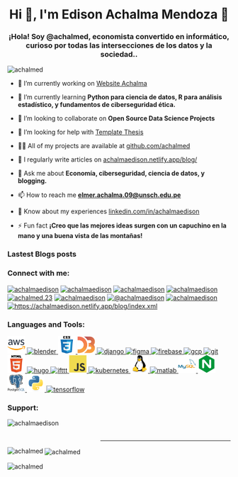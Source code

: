 <h1 align="center">Hi 👋, I'm Edison Achalma Mendoza 👋</h1>
<h3 align="center">¡Hola! Soy @achalmed, economista convertido en informático, curioso por todas las intersecciones de los datos y la sociedad..</h3>

<p align="left"> <img src="https://komarev.com/ghpvc/?username=achalmed&label=Profile%20views&color=0e75b6&style=flat" alt="achalmed" /> </p>

- 🔭 I’m currently working on [Website Achalma](https://github.com/achalmed/website-achalma)

- 🌱 I’m currently learning **Python para ciencia de datos, R para análisis estadístico, y fundamentos de ciberseguridad ética.**

- 👯 I’m looking to collaborate on **Open Source Data Science Projects**

- 🤝 I’m looking for help with [Template Thesis](https://github.com/achalmed/achalma-thesis)

- 👨‍💻 All of my projects are available at [github.com/achalmed](github.com/achalmed)

- 📝 I regularly write articles on [achalmaedison.netlify.app/blog/](achalmaedison.netlify.app/blog/)

- 💬 Ask me about **Economía, ciberseguridad, ciencia de datos, y blogging.**

- 📫 How to reach me **elmer.achalma.09@unsch.edu.pe**

- 📄 Know about my experiences [linkedin.com/in/achalmaedison](linkedin.com/in/achalmaedison)

- ⚡ Fun fact **¡Creo que las mejores ideas surgen con un capuchino en la mano y una buena vista de las montañas!**

### Lastest Blogs posts

<!-- BLOG-POST-LIST:START -->
<!-- BLOG-POST-LIST:END -->

<h3 align="left">Connect with me:</h3>
<p align="left">
<a href="https://dev.to/achalmaedison" target="blank"><img align="center" src="https://raw.githubusercontent.com/rahuldkjain/github-profile-readme-generator/master/src/images/icons/Social/devto.svg" alt="achalmaedison" height="30" width="40" /></a>
<a href="https://twitter.com/achalmaedison" target="blank"><img align="center" src="https://raw.githubusercontent.com/rahuldkjain/github-profile-readme-generator/master/src/images/icons/Social/twitter.svg" alt="achalmaedison" height="30" width="40" /></a>
<a href="https://linkedin.com/in/achalmaedison" target="blank"><img align="center" src="https://raw.githubusercontent.com/rahuldkjain/github-profile-readme-generator/master/src/images/icons/Social/linked-in-alt.svg" alt="achalmaedison" height="30" width="40" /></a>
<a href="https://stackoverflow.com/users/achalmaedison" target="blank"><img align="center" src="https://raw.githubusercontent.com/rahuldkjain/github-profile-readme-generator/master/src/images/icons/Social/stack-overflow.svg" alt="achalmaedison" height="30" width="40" /></a>
<a href="https://fb.com/achalmed.23" target="blank"><img align="center" src="https://raw.githubusercontent.com/rahuldkjain/github-profile-readme-generator/master/src/images/icons/Social/facebook.svg" alt="achalmed.23" height="30" width="40" /></a>
<a href="https://instagram.com/achalmaedison" target="blank"><img align="center" src="https://raw.githubusercontent.com/rahuldkjain/github-profile-readme-generator/master/src/images/icons/Social/instagram.svg" alt="achalmaedison" height="30" width="40" /></a>
<a href="https://medium.com/@achalmaedison" target="blank"><img align="center" src="https://raw.githubusercontent.com/rahuldkjain/github-profile-readme-generator/master/src/images/icons/Social/medium.svg" alt="@achalmaedison" height="30" width="40" /></a>
<a href="https://www.youtube.com/c/achalmaedison" target="blank"><img align="center" src="https://raw.githubusercontent.com/rahuldkjain/github-profile-readme-generator/master/src/images/icons/Social/youtube.svg" alt="achalmaedison" height="30" width="40" /></a>
<a href="/https://achalmaedison.netlify.app/blog/index.xml" target="blank"><img align="center" src="https://raw.githubusercontent.com/rahuldkjain/github-profile-readme-generator/master/src/images/icons/Social/rss.svg" alt="https://achalmaedison.netlify.app/blog/index.xml" height="30" width="40" /></a>
</p>

<h3 align="left">Languages and Tools:</h3>
<p align="left"> <a href="https://aws.amazon.com" target="_blank" rel="noreferrer"> <img src="https://raw.githubusercontent.com/devicons/devicon/master/icons/amazonwebservices/amazonwebservices-original-wordmark.svg" alt="aws" width="40" height="40"/> </a> <a href="https://www.blender.org/" target="_blank" rel="noreferrer"> <img src="https://download.blender.org/branding/community/blender_community_badge_white.svg" alt="blender" width="40" height="40"/> </a> <a href="https://www.w3schools.com/css/" target="_blank" rel="noreferrer"> <img src="https://raw.githubusercontent.com/devicons/devicon/master/icons/css3/css3-original-wordmark.svg" alt="css3" width="40" height="40"/> </a> <a href="https://d3js.org/" target="_blank" rel="noreferrer"> <img src="https://raw.githubusercontent.com/devicons/devicon/master/icons/d3js/d3js-original.svg" alt="d3js" width="40" height="40"/> </a> <a href="https://www.djangoproject.com/" target="_blank" rel="noreferrer"> <img src="https://cdn.worldvectorlogo.com/logos/django.svg" alt="django" width="40" height="40"/> </a> <a href="https://www.figma.com/" target="_blank" rel="noreferrer"> <img src="https://www.vectorlogo.zone/logos/figma/figma-icon.svg" alt="figma" width="40" height="40"/> </a> <a href="https://firebase.google.com/" target="_blank" rel="noreferrer"> <img src="https://www.vectorlogo.zone/logos/firebase/firebase-icon.svg" alt="firebase" width="40" height="40"/> </a> <a href="https://cloud.google.com" target="_blank" rel="noreferrer"> <img src="https://www.vectorlogo.zone/logos/google_cloud/google_cloud-icon.svg" alt="gcp" width="40" height="40"/> </a> <a href="https://git-scm.com/" target="_blank" rel="noreferrer"> <img src="https://www.vectorlogo.zone/logos/git-scm/git-scm-icon.svg" alt="git" width="40" height="40"/> </a> <a href="https://www.w3.org/html/" target="_blank" rel="noreferrer"> <img src="https://raw.githubusercontent.com/devicons/devicon/master/icons/html5/html5-original-wordmark.svg" alt="html5" width="40" height="40"/> </a> <a href="https://gohugo.io/" target="_blank" rel="noreferrer"> <img src="https://api.iconify.design/logos-hugo.svg" alt="hugo" width="40" height="40"/> </a> <a href="https://ifttt.com/" target="_blank" rel="noreferrer"> <img src="https://www.vectorlogo.zone/logos/ifttt/ifttt-ar21.svg" alt="ifttt" width="40" height="40"/> </a> <a href="https://developer.mozilla.org/en-US/docs/Web/JavaScript" target="_blank" rel="noreferrer"> <img src="https://raw.githubusercontent.com/devicons/devicon/master/icons/javascript/javascript-original.svg" alt="javascript" width="40" height="40"/> </a> <a href="https://kubernetes.io" target="_blank" rel="noreferrer"> <img src="https://www.vectorlogo.zone/logos/kubernetes/kubernetes-icon.svg" alt="kubernetes" width="40" height="40"/> </a> <a href="https://www.linux.org/" target="_blank" rel="noreferrer"> <img src="https://raw.githubusercontent.com/devicons/devicon/master/icons/linux/linux-original.svg" alt="linux" width="40" height="40"/> </a> <a href="https://www.mathworks.com/" target="_blank" rel="noreferrer"> <img src="https://upload.wikimedia.org/wikipedia/commons/2/21/Matlab_Logo.png" alt="matlab" width="40" height="40"/> </a> <a href="https://www.mysql.com/" target="_blank" rel="noreferrer"> <img src="https://raw.githubusercontent.com/devicons/devicon/master/icons/mysql/mysql-original-wordmark.svg" alt="mysql" width="40" height="40"/> </a> <a href="https://www.nginx.com" target="_blank" rel="noreferrer"> <img src="https://raw.githubusercontent.com/devicons/devicon/master/icons/nginx/nginx-original.svg" alt="nginx" width="40" height="40"/> </a> <a href="https://www.postgresql.org" target="_blank" rel="noreferrer"> <img src="https://raw.githubusercontent.com/devicons/devicon/master/icons/postgresql/postgresql-original-wordmark.svg" alt="postgresql" width="40" height="40"/> </a> <a href="https://www.python.org" target="_blank" rel="noreferrer"> <img src="https://raw.githubusercontent.com/devicons/devicon/master/icons/python/python-original.svg" alt="python" width="40" height="40"/> </a> <a href="https://www.tensorflow.org" target="_blank" rel="noreferrer"> <img src="https://www.vectorlogo.zone/logos/tensorflow/tensorflow-icon.svg" alt="tensorflow" width="40" height="40"/> </a> </p>

<h3 align="left">Support:</h3>
<p><a href="https://www.buymeacoffee.com/achalmaedison"> <img align="left" src="https://cdn.buymeacoffee.com/buttons/v2/default-yellow.png" height="50" width="210" alt="achalmaedison" /></a></p><br><br>

---

<p><img align="left" src="https://github-readme-stats.vercel.app/api/top-langs?username=achalmed&show_icons=true&locale=en&layout=compact" alt="achalmed" /></p>

<p>&nbsp;<img align="center" src="https://github-readme-stats.vercel.app/api?username=achalmed&show_icons=true&locale=en" alt="achalmed" /></p>

<p><img align="center" src="https://github-readme-streak-stats.herokuapp.com/?user=achalmed&" alt="achalmed" /></p>
